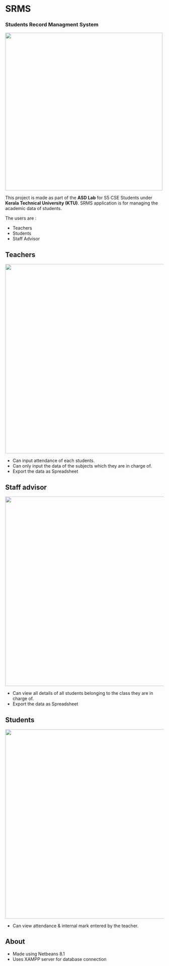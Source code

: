 # SRMS
### Students Record Managment System
 
<img src="https://github.com/aromalanil/SRMS/blob/master/src/art/demo_login.jpg" width="500">

This project is made as part of the **ASD Lab** for S5 CSE Students under **Kerala Technical University (KTU)**.
SRMS application is for managing the academic data of students.

The users are :
* Teachers
* Students
* Staff Advisor

## Teachers

<img src="https://github.com/aromalanil/SRMS/blob/master/src/art/demo_teacher.jpg" width="600">

* Can input attendance of each students.
* Can only input the data of the subjects which they are in charge of.
* Export the data as Spreadsheet

## Staff advisor

<img src="https://github.com/aromalanil/SRMS/blob/master/src/art/demo_advisor.jpg" width="600">

* Can view all details of all students belonging to the class they are in charge of.
* Export the data as Spreadsheet

## Students

<img src="https://github.com/aromalanil/SRMS/blob/master/src/art/demo_students.jpg" width="600">

* Can view attendance & internal mark entered by the teacher.


## About

* Made using Netbeans 8.1
* Uses XAMPP server for database connection
